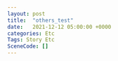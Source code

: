 ```yaml
---
layout: post
title:  "others_test"
date:   2021-12-12 05:00:00 +0000
categories: Etc
Tags: Story Etc
SceneCode: []
---
```

